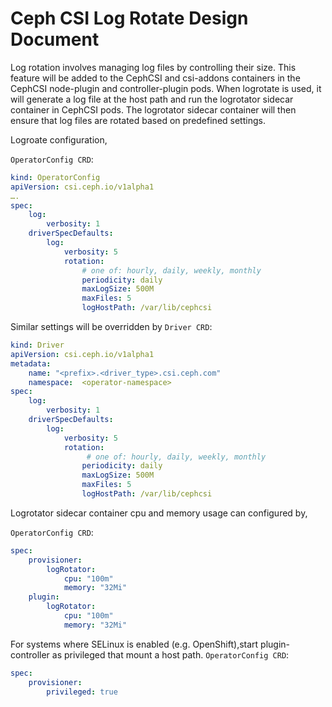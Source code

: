 # Ceph CSI Log Rotate Design Document

Log rotation involves managing log files by controlling their size. This feature will be added to the CephCSI and csi-addons containers in the CephCSI node-plugin and controller-plugin pods. When logrotate is used, it will generate a log file at the host path and run the logrotator sidecar container in CephCSI pods. The logrotator sidecar container will then ensure that log files are rotated based on predefined settings.

Logroate configuration, 

`OperatorConfig CRD`:

```yaml
kind: OperatorConfig 
apiVersion: csi.ceph.io/v1alpha1
….
spec: 
    log:
        verbosity: 1 
    driverSpecDefaults: 
        log:
            verbosity: 5
            rotation:
                # one of: hourly, daily, weekly, monthly
                periodicity: daily
                maxLogSize: 500M 
                maxFiles: 5
                logHostPath: /var/lib/cephcsi 
```

Similar settings will be overridden by `Driver CRD`:

```yaml
kind: Driver 
apiVersion: csi.ceph.io/v1alpha1 
metadata: 
    name: "<prefix>.<driver_type>.csi.ceph.com" 
    namespace:  <operator-namespace> 
spec: 
    log:
        verbosity: 1 
    driverSpecDefaults: 
        log: 
            verbosity: 5
            rotation:
                 # one of: hourly, daily, weekly, monthly
                periodicity: daily
                maxLogSize: 500M 
                maxFiles: 5
                logHostPath: /var/lib/cephcsi 
```

Logrotator sidecar container cpu and memory usage can configured by,

`OperatorConfig CRD`:
```yaml
spec:
    provisioner:
        logRotator:
            cpu: "100m"
            memory: "32Mi"
    plugin:
        logRotator:
            cpu: "100m"
            memory: "32Mi"         
```

For systems where SELinux is enabled (e.g. OpenShift),start plugin-controller as privileged that mount a host path.
`OperatorConfig CRD`:
```yaml
spec:
    provisioner:
        privileged: true
```

